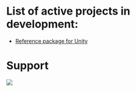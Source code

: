# List of active projects in development:

- [Reference package for Unity](https://github.com/blackbone/reference)

# Support

<a href="https://www.buymeacoffee.com/blackbone"><img src="https://img.buymeacoffee.com/button-api/?text=Buy me a whisky&emoji=🥃&slug=blackbone&button_colour=FFDD00&font_colour=000000&font_family=Cookie&outline_colour=000000&coffee_colour=ffffff" /></a>
